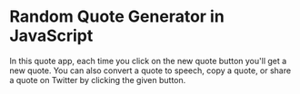 
# Random Quote Generator in JavaScript

In this quote app, each time you click on the new quote button you'll get a new quote. You can also convert a quote to speech, copy a quote, or share a quote on Twitter by clicking the given button.
 
